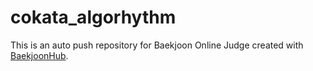 # cokata_algorhythm
This is an auto push repository for Baekjoon Online Judge created with [BaekjoonHub](https://github.com/BaekjoonHub/BaekjoonHub).
